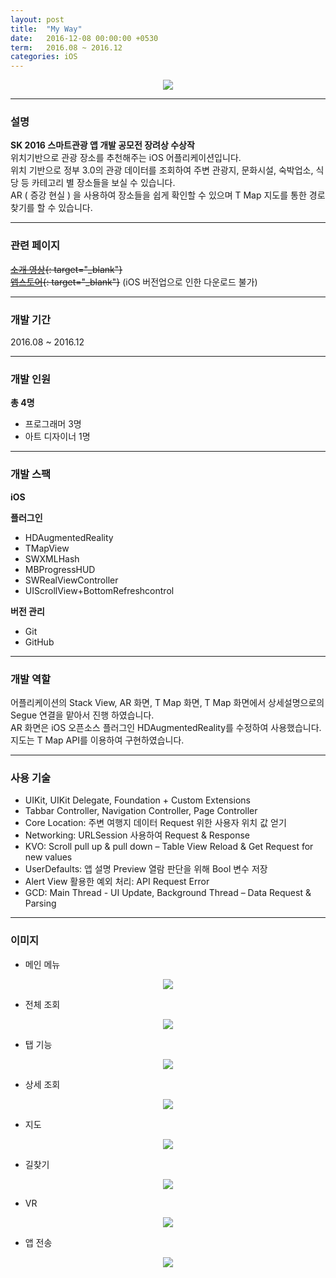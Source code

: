 ```yaml
---
layout: post
title:  "My Way"
date:   2016-12-08 00:00:00 +0530
term:   2016.08 ~ 2016.12
categories: iOS
---
```

  

<center><a href="https://ironkim.github.io/assets/image/project/myway/page.jpg" target="_blank"><img class="post-img" src="https://ironkim.github.io/assets/image/project/myway/page.jpg"></a></center>
  

---
### 설명
**SK 2016 스마트관광 앱 개발 공모전 장려상 수상작**  
위치기반으로 관광 장소를 추천해주는 iOS 어플리케이션입니다.  
위치 기반으로 정부 3.0의 관광 데이터를 조회하여 주변 관광지, 문화시설, 숙박업소, 식당 등 카테고리 별 장소들을 보실 수 있습니다.  
AR ( 증강 현실 ) 을 사용하여 장소들을 쉽게 확인할 수 있으며 T Map 지도를 통한 경로 찾기를 할 수 있습니다.


---
### 관련 페이지
~~[소개 영상][url-play]{: target="_blank"}~~  
~~[앱스토어][url-store]{: target="_blank"}~~ (iOS 버전업으로 인한 다운로드 불가)

---
### 개발 기간
2016.08 ~ 2016.12

---
### 개발 인원
**총 4명**  
* 프로그래머 3명
* 아트 디자이너 1명

---
### 개발 스팩
**iOS**  

**플러그인**  
* HDAugmentedReality
* TMapView
* SWXMLHash
* MBProgressHUD
* SWRealViewController
* UIScrollView+BottomRefreshcontrol

**버전 관리**  
* Git
* GitHub

---
### 개발 역할
어플리케이션의 Stack View, AR 화면, T Map 화면, T Map 화면에서 상세설명으로의 Segue 연결을 맡아서 진행 하였습니다.  
AR 화면은 iOS 오픈소스 플러그인 HDAugmentedReality를 수정하여 사용했습니다.  
지도는 T Map API를 이용하여 구현하였습니다.

---
### 사용 기술
* UIKit, UIKit Delegate, Foundation + Custom Extensions
* Tabbar Controller, Navigation Controller, Page Controller
* Core Location: 주변 여행지 데이터 Request 위한 사용자 위치 값 얻기
* Networking: URLSession 사용하여 Request & Response
* KVO: Scroll pull up & pull down – Table View Reload & Get Request for new values
* UserDefaults: 앱 설명 Preview 열람 판단을 위해 Bool 변수 저장
* Alert View 활용한 예외 처리: API Request Error
* GCD: Main Thread - UI Update, Background Thread – Data Request & Parsing

---
### 이미지

* 메인 메뉴
<center><a href="https://ironkim.github.io/assets/image/project/myway/mainmenu.png" target="_blank"><img class="post-img" src="https://ironkim.github.io/assets/image/project/myway/mainmenu.png"></a></center>

* 전체 조회
<center><a href="https://ironkim.github.io/assets/image/project/myway/page.jpg" target="_blank"><img class="post-img" src="https://ironkim.github.io/assets/image/project/myway/page.jpg"></a></center>

* 탭 기능
<center><a href="https://ironkim.github.io/assets/image/project/myway/tab.png" target="_blank"><img class="post-img" src="https://ironkim.github.io/assets/image/project/myway/tab.png"></a></center>

* 상세 조회
<center><a href="https://ironkim.github.io/assets/image/project/myway/view.jpg" target="_blank"><img class="post-img" src="https://ironkim.github.io/assets/image/project/myway/view.jpg"></a></center>

* 지도
<center><a href="https://ironkim.github.io/assets/image/project/myway/map.png" target="_blank"><img class="post-img" src="https://ironkim.github.io/assets/image/project/myway/map.png"></a></center>

* 길찾기
<center><a href="https://ironkim.github.io/assets/image/project/myway/navi.jpg" target="_blank"><img class="post-img" src="https://ironkim.github.io/assets/image/project/myway/navi.jpg"></a></center>

* VR
<center><a href="https://ironkim.github.io/assets/image/project/myway/vr.jpg" target="_blank"><img class="post-img" src="https://ironkim.github.io/assets/image/project/myway/vr.jpg"></a></center>

* 앱 전송
<center><a href="https://ironkim.github.io/assets/image/project/myway/send.jpg" target="_blank"><img class="post-img" src="https://ironkim.github.io/assets/image/project/myway/send.jpg"></a></center>



[url-play]: https://www.youtube.com/watch?v=kAz673O019Q&feature=youtu.be
[url-store]: https://appsto.re/kr/Bb77fb.i

